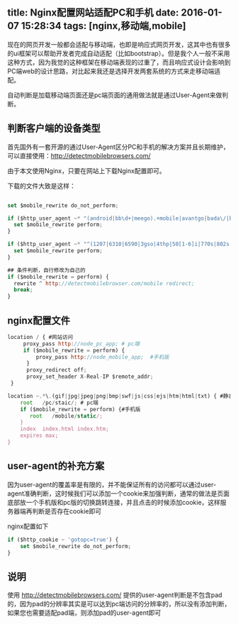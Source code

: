title: Nginx配置网站适配PC和手机
date: 2016-01-07 15:28:34
tags: [nginx,移动端,mobile]
---

现在的网页开发一般都会适配与移动端，也即是响应式网页开发，这其中也有很多的ui框架可以帮助开发者完成自动适配（比如bootstrap）。但是我个人一般不采用这种方式，因为我觉的这种框架在移动端表现的过重了，而且响应式设计会影响到PC端web的设计思路，对比起来我还是选择开发两套系统的方式来走移动端适配。

自动判断是加载移动端页面还是pc端页面的通用做法就是通过User-Agent来做判断。

## 判断客户端的设备类型

首先国外有一套开源的通过User-Agent区分PC和手机的解决方案并且长期维护，可以直接使用：http://detectmobilebrowsers.com/


由于本文使用Nginx，只要在网站上下载Nginx配置即可。

下载的文件大致是这样：

```js

set $mobile_rewrite do_not_perform;

if ($http_user_agent ~* "(android|bb\d+|meego).+mobile|avantgo|bada\/|blackberry|blazer|compal|elaine|fennec|hiptop|iemobile|ip(hone|od)|iris|kindle|lge |maemo|midp|mmp|mobile.+firefox|netfront|opera m(ob|in)i|palm( os)?|phone|p(ixi|re)\/|plucker|pocket|psp|series(4|6)0|symbian|treo|up\.(browser|link)|vodafone|wap|windows ce|xda|xiino") {
  set $mobile_rewrite perform;
}

if ($http_user_agent ~* "^(1207|6310|6590|3gso|4thp|50[1-6]i|770s|802s|a wa|abac|ac(er|oo|s\-)|ai(ko|rn)|al(av|ca|co)|amoi|an(ex|ny|yw)|aptu|ar(ch|go)|as(te|us)|attw|au(di|\-m|r |s )|avan|be(ck|ll|nq)|bi(lb|rd)|bl(ac|az)|br(e|v)w|bumb|bw\-(n|u)|c55\/|capi|ccwa|cdm\-|cell|chtm|cldc|cmd\-|co(mp|nd)|craw|da(it|ll|ng)|dbte|dc\-s|devi|dica|dmob|do(c|p)o|ds(12|\-d)|el(49|ai)|em(l2|ul)|er(ic|k0)|esl8|ez([4-7]0|os|wa|ze)|fetc|fly(\-|_)|g1 u|g560|gene|gf\-5|g\-mo|go(\.w|od)|gr(ad|un)|haie|hcit|hd\-(m|p|t)|hei\-|hi(pt|ta)|hp( i|ip)|hs\-c|ht(c(\-| |_|a|g|p|s|t)|tp)|hu(aw|tc)|i\-(20|go|ma)|i230|iac( |\-|\/)|ibro|idea|ig01|ikom|im1k|inno|ipaq|iris|ja(t|v)a|jbro|jemu|jigs|kddi|keji|kgt( |\/)|klon|kpt |kwc\-|kyo(c|k)|le(no|xi)|lg( g|\/(k|l|u)|50|54|\-[a-w])|libw|lynx|m1\-w|m3ga|m50\/|ma(te|ui|xo)|mc(01|21|ca)|m\-cr|me(rc|ri)|mi(o8|oa|ts)|mmef|mo(01|02|bi|de|do|t(\-| |o|v)|zz)|mt(50|p1|v )|mwbp|mywa|n10[0-2]|n20[2-3]|n30(0|2)|n50(0|2|5)|n7(0(0|1)|10)|ne((c|m)\-|on|tf|wf|wg|wt)|nok(6|i)|nzph|o2im|op(ti|wv)|oran|owg1|p800|pan(a|d|t)|pdxg|pg(13|\-([1-8]|c))|phil|pire|pl(ay|uc)|pn\-2|po(ck|rt|se)|prox|psio|pt\-g|qa\-a|qc(07|12|21|32|60|\-[2-7]|i\-)|qtek|r380|r600|raks|rim9|ro(ve|zo)|s55\/|sa(ge|ma|mm|ms|ny|va)|sc(01|h\-|oo|p\-)|sdk\/|se(c(\-|0|1)|47|mc|nd|ri)|sgh\-|shar|sie(\-|m)|sk\-0|sl(45|id)|sm(al|ar|b3|it|t5)|so(ft|ny)|sp(01|h\-|v\-|v )|sy(01|mb)|t2(18|50)|t6(00|10|18)|ta(gt|lk)|tcl\-|tdg\-|tel(i|m)|tim\-|t\-mo|to(pl|sh)|ts(70|m\-|m3|m5)|tx\-9|up(\.b|g1|si)|utst|v400|v750|veri|vi(rg|te)|vk(40|5[0-3]|\-v)|vm40|voda|vulc|vx(52|53|60|61|70|80|81|83|85|98)|w3c(\-| )|webc|whit|wi(g |nc|nw)|wmlb|wonu|x700|yas\-|your|zeto|zte\-)") {
  set $mobile_rewrite perform;
}

## 条件判断，自行修改为自己的
if ($mobile_rewrite = perform) {
  rewrite ^ http://detectmobilebrowser.com/mobile redirect;
  break;
}


```

## nginx配置文件

```js
location / { #网站访问
     proxy_pass http://node_pc_app; # pc端
     if ($mobile_rewrite = perform) {
         proxy_pass http://node_mobile_app;  #手机版
      }
      proxy_redirect off;
      proxy_set_header X-Real-IP $remote_addr;
 }

location ~.*\.(gif|jpg|jpeg|png|bmp|swf|js|css|ejs|htm|html|txt) { #静态文件
    root   /pc/staic/; # pc端
    if ($mobile_rewrite = perform) {#手机版
       root   /mobile/static/;
    }
    index  index.html index.htm;
    expires max;
}

```

## user-agent的补充方案
因为user-agent的覆盖率是有限的，并不能保证所有的访问都可以通过user-agent准确判断，这时候我们可以添加一个cookie来加强判断，通常的做法是页面底部放一个手机版和pc版的切换跳转连接，并且点击的时候添加cookie，这样服务器端再判断是否存在cookie即可

nginx配置如下

```js
if ($http_cookie ~ 'gotopc=true') {  
    set $mobile_rewrite do_not_perform;  
} 
```

## 说明
使用 http://detectmobilebrowsers.com/ 提供的user-agent判断是不包含pad的，因为pad的分辨率其实是可以达到pc端访问的分辨率的，所以没有添加判断，如果您也需要适配pad端，则添加pad的user-agent即可